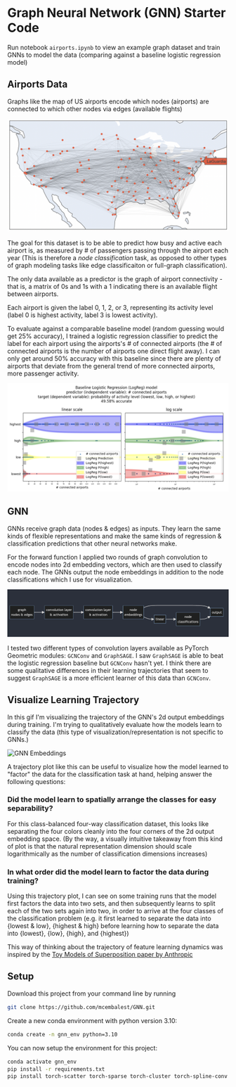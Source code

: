 # Graph Neural Network (GNN) Starter Code

Run notebook `airports.ipynb` to view an example graph dataset and train GNNs to model the data (comparing against a baseline logistic regression model)

## Airports Data

Graphs like the map of US airports encode which nodes (airports) are connected to which other nodes via edges (available flights)

![Airports dataset](img/airports.png "Airports dataset")

The goal for this dataset is to be able to predict how busy and active each airport is, as measured by # of passengers passing through the airport each year (This is therefore a *node classification* task, as opposed to other types of graph modeling tasks like edge classificaiton or full-graph classification). 

The only data available as a predictor is the graph of airport connectivity - that is, a matrix of 0s and 1s with a 1 indicating there is an available flight between airports. 

Each airport is given the label 0, 1, 2, or 3, representing its activity level (label 0 is highest activity, label 3 is lowest activity).

To evaluate against a comparable baseline model (random guessing would get 25% accuracy), I trained a logistic regression classifier to predict the label for each airport using the airports's # of connected airports (the # of connected airports is the number of airports one direct flight away). I can only get around 50% accuracy with this baseline since there are plenty of airports that deviate from the general trend of more connected airports, more passenger activity.

![Logistic Regression baseline](img/logreg.png "Logistic Regression baseline")

## GNN

GNNs receive graph data (nodes & edges) as inputs. They learn the same kinds of flexible representations and make the same kinds of regression & classification predictions that other neural networks make.

For the forward function I applied two rounds of graph convolution to encode nodes into 2d embedding vectors, which are then used to classify each node. The GNNs output the node embeddings in addition to the node classifications which I use for visualization.

![GNN Forward Function](img/gnn_forward.png "GNN Forward Function")

I tested two different types of convolution layers available as PyTorch Geometric modules: `GCNConv` and `GraphSAGE`. I saw `GraphSAGE` is able to beat the logistic regression baseline but `GCNConv` hasn't yet. I think there are some qualitative differences in their learning trajectories that seem to suggest `GraphSAGE` is a more efficient learner of this data than `GCNConv`.

## Visualize Learning Trajectory

In this gif I'm visualizing the trajectory of the GNN's 2d output embeddings during training. I'm trying to qualitatively evaluate how the models learn to classify the data (this type of visualization/representation is not specific to GNNs.)

![GNN Embeddings](img/trajectories.gif "Trajectory of GNN 2d node embeddings during training")

A trajectory plot like this can be useful to visualize how the model learned to "factor" the data for the classification task at hand, helping answer the following questions: 

### Did the model learn to spatially arrange the classes for easy separability? 

For this class-balanced four-way classification dataset, this looks like separating the four colors cleanly into the four corners of the 2d output embedding space. (By the way, a visually intuitive takeaway from this kind of plot is that the natural representation dimension should scale logarithmically as the number of classification dimensions increases)

### In what order did the model learn to factor the data during training? 

Using this trajectory plot, I can see on some training runs that the model first factors the data into two sets, and then subsequently learns to split each of the two sets again into two, in order to arrive at the four classes of the classification problem (e.g. it first learned to separate the data into {lowest & low}, {highest & high} before learning how to separate the data into {lowest}, {low}, {high}, and {highest})

This way of thinking about the trajectory of feature learning dynamics was inspired by the [Toy Models of Superposition paper by Anthropic](https://transformer-circuits.pub/2022/toy_model/index.html#learning)

## Setup

Download this project from your command line by running

```bash
git clone https://github.com/mcembalest/GNN.git
```

Create a new conda environment with python version 3.10:

```bash
conda create -n gnn_env python=3.10
```

You can now setup the environment for this project:

```bash
conda activate gnn_env
pip install -r requirements.txt
pip install torch-scatter torch-sparse torch-cluster torch-spline-conv torch-geometric -f https://data.pyg.org/whl/torch-1.12.0+cpu.html
```
